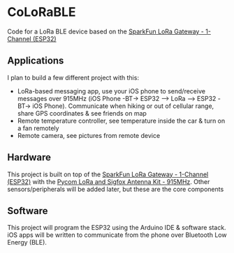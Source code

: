# CoLoRaBLE
Code for a LoRa BLE device based on the [SparkFun LoRa Gateway - 1-Channel (ESP32)](https://www.sparkfun.com/products/18074)

## Applications
I plan to build a few different project with this:
- LoRa-based messaging app, use your iOS phone to send/receive messages over 915MHz (iOS Phone -BT-> ESP32 --> LoRa --> ESP32 -BT-> iOS Phone). Communicate when hiking or out of cellular range, share GPS coordinates & see friends on map
- Remote temperature controller, see temperature inside the car & turn on a fan remotely
- Remote camera, see pictures from remote device

## Hardware
This project is built on top of the [SparkFun LoRa Gateway - 1-Channel (ESP32)](https://www.sparkfun.com/products/18074) with the [Pycom LoRa and Sigfox Antenna Kit - 915MHz](https://www.sparkfun.com/products/14676). Other sensors/peripherals will be added later, but these are the core components

## Software
This project will program the ESP32 using the Arduino IDE & software stack. iOS apps will be written to communicate from the phone over Bluetooth Low Energy (BLE).
